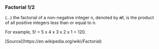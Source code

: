 ### Factorial 1/2

(...) the factorial of a non-negative integer n, denoted by __n!__, is the product of all positive integers less than or equal to n. 

For example, 5! = 5 x 4 x 3 x 2 x 1 = 120.

<div class="source">[Source](https://en.wikipedia.org/wiki/Factorial)</div>
